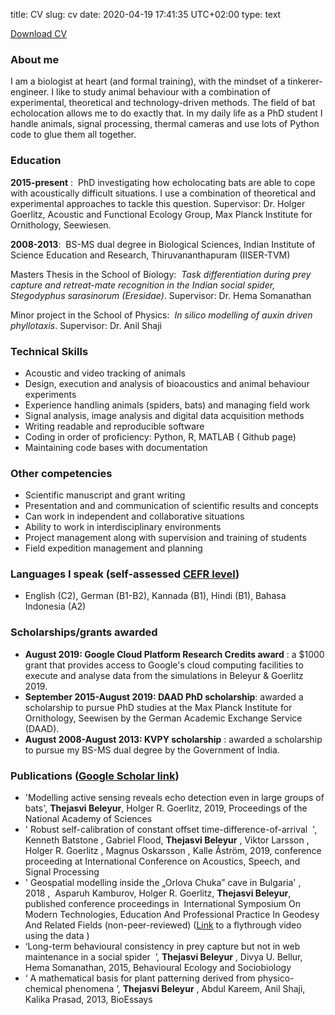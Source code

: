 title: CV
slug: cv
date: 2020-04-19 17:41:35 UTC+02:00
type: text

<a href="../Thejasvi_Beleyur_CV.pdf" download>Download CV</a>

### About me 
I am a biologist at heart (and formal training), with the mindset of a tinkerer-engineer. I
like to study animal behaviour with a combination of experimental, theoretical and technology-driven
methods. The field of bat echolocation allows me to do exactly that. In my daily life as a PhD student I
handle animals, signal processing, thermal cameras and use lots of Python code to glue them all
together.

### Education 

**2015-present** : ​ PhD investigating how echolocating bats are able to cope with acoustically difficult
situations. I use a combination of theoretical and experimental approaches to tackle this question.
Supervisor: Dr. Holger Goerlitz, Acoustic and Functional Ecology Group, Max Planck Institute for
Ornithology, Seewiesen.

**2008-2013**: ​ BS-MS dual degree in Biological Sciences, Indian Institute of Science Education and Research,
Thiruvananthapuram (IISER-TVM)

Masters Thesis in the School of Biology: ​ *Task differentiation during prey capture and retreat-mate
recognition in the Indian social spider, Stegodyphus sarasinorum (Eresidae)*. Supervisor: Dr. Hema
Somanathan

Minor project in the School of Physics: ​ *In silico modelling of auxin driven phyllotaxis*. Supervisor: Dr. Anil
Shaji

### Technical Skills
* Acoustic and video tracking of animals
* Design, execution and analysis of bioacoustics and animal behaviour experiments
* Experience handling animals (spiders, bats) and managing field work
* Signal analysis, image analysis and digital data acquisition methods
* Writing readable and reproducible software
* Coding in order of proficiency: Python, R, MATLAB (​ Github page​ )
* Maintaining code bases with documentation 

### Other competencies 
* Scientific manuscript and grant writing
* Presentation and and communication of scientific results and concepts
* Can work in independent and collaborative situations
* Ability to work in interdisciplinary environments
* Project management along with supervision and training of students
* Field expedition management and planning

### Languages I speak (self-assessed [CEFR level](https://en.wikipedia.org/wiki/Common_European_Framework_of_Reference_for_Languages#Common_reference_levels))
* English (C2), German (B1-B2), Kannada (B1), Hindi (B1), Bahasa Indonesia (A2)

### Scholarships/grants awarded 
* **August 2019: Google Cloud Platform Research Credits award​** : a $1000 grant that provides
access to Google's cloud computing facilities to execute and analyse data from the simulations in
Beleyur & Goerlitz 2019.
* **September 2015-August 2019: DAAD PhD scholarship**: ​ awarded a scholarship to pursue PhD
studies at the Max Planck Institute for Ornithology, Seewisen by the German Academic
Exchange Service (DAAD).
* **August 2008-August 2013: KVPY scholarship**​ : awarded a scholarship to pursue my BS-MS dual
degree by the Government of India.


### Publications ([Google Scholar link](https://scholar.google.co.in/citations?user=qCvp1tAAAAAJ&hl=en&oi=ao))
* 'Modelling active sensing reveals echo detection even in large groups of bats', **Thejasvi Beleyur**,
Holger R. Goerlitz, 2019, Proceedings of the National Academy of Sciences
* '​ Robust self-calibration of constant offset time-difference-of-arrival ​ ', Kenneth Batstone , Gabriel
Flood, **Thejasvi Beleyur** , Viktor Larsson , Holger R. Goerlitz , Magnus Oskarsson , Kalle Åström,
2019, conference proceeding at International Conference on Acoustics, Speech, and Signal
Processing
* '​ Geospatial modelling inside the „Orlova Chuka” cave in Bulgaria' ​ , ​ 2018​ , ​ Asparuh Kamburov,
Holger R. Goerlitz, **Thejasvi Beleyur**, ​ published conference proceedings in ​ International
Symposium On Modern Technologies, Education And Professional Practice In Geodesy And
Related Fields​ (non-peer-reviewed) ([Link](https://youtu.be/AxDdBvLjSMQ) to a flythrough video using the data​ )
* ‘Long-term behavioural consistency in prey capture but not in web maintenance in a social
spider ​ ’, **Thejasvi Beleyur​** , Divya U. Bellur, Hema Somanathan, 2015, Behavioural Ecology and
Sociobiology
* ‘​ A mathematical basis for plant patterning derived from physico-chemical phenomena ’, ​**Thejasvi
Beleyur**​ , Abdul Kareem, Anil Shaji, Kalika Prasad, 2013, BioEssays
